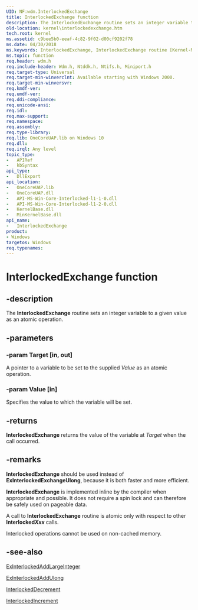 ```yaml
---
UID: NF:wdm.InterlockedExchange
title: InterlockedExchange function
description: The InterlockedExchange routine sets an integer variable to a given value as an atomic operation.
old-location: kernel\interlockedexchange.htm
tech.root: kernel
ms.assetid: c9bee5b0-eeaf-4c82-9f02-d00cf9202f78
ms.date: 04/30/2018
ms.keywords: InterlockedExchange, InterlockedExchange routine [Kernel-Mode Driver Architecture], k102_ae8d85b7-040e-4c44-9476-68d6919a50e4.xml, kernel.interlockedexchange, wdm/InterlockedExchange
ms.topic: function
req.header: wdm.h
req.include-header: Wdm.h, Ntddk.h, Ntifs.h, Miniport.h
req.target-type: Universal
req.target-min-winverclnt: Available starting with Windows 2000.
req.target-min-winversvr: 
req.kmdf-ver: 
req.umdf-ver: 
req.ddi-compliance: 
req.unicode-ansi: 
req.idl: 
req.max-support: 
req.namespace: 
req.assembly: 
req.type-library: 
req.lib: OneCoreUAP.lib on Windows 10
req.dll: 
req.irql: Any level
topic_type:
-	APIRef
-	kbSyntax
api_type:
-	DllExport
api_location:
-	OneCoreUAP.lib
-	OneCoreUAP.dll
-	API-MS-Win-Core-Interlocked-l1-1-0.dll
-	API-MS-Win-Core-Interlocked-l1-2-0.dll
-	KernelBase.dll
-	MinKernelBase.dll
api_name:
-	InterlockedExchange
product:
- Windows
targetos: Windows
req.typenames: 
---
```


# InterlockedExchange function


## -description


The <b>InterlockedExchange</b> routine sets an integer variable to a given value as an atomic operation.


## -parameters




### -param Target [in, out]

A pointer to a variable to be set to the supplied <i>Value</i> as an atomic operation.


### -param Value [in]

Specifies the value to which the variable will be set. 


## -returns



<b>InterlockedExchange</b> returns the value of the variable at <i>Target</i> when the call occurred.




## -remarks



<b>InterlockedExchange</b> should be used instead of <b>ExInterlockedExchangeUlong</b>, because it is both faster and more efficient. 

<b>InterlockedExchange</b> is implemented inline by the compiler when appropriate and possible. It does not require a spin lock and can therefore be safely used on pageable data.

A call to <b>InterlockedExchange</b> routine is atomic only with respect to other <b>Interlocked<i>Xxx</i></b> calls. 

Interlocked operations cannot be used on non-cached memory. 




## -see-also




<a href="https://msdn.microsoft.com/library/windows/hardware/ff545335">ExInterlockedAddLargeInteger</a>



<a href="https://msdn.microsoft.com/library/windows/hardware/ff545343">ExInterlockedAddUlong</a>



<a href="https://msdn.microsoft.com/library/windows/hardware/ff547871">InterlockedDecrement</a>



<a href="https://msdn.microsoft.com/library/windows/hardware/ff547910">InterlockedIncrement</a>
 

 

